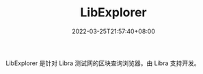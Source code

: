 ﻿---
weight: 
title: "LibExplorer"
description: "LibExplorer 是针对 Libra 测试网的区块查询浏览器"
date: 2022-03-25T21:57:40+08:00
lastmod: 2022-03-25T16:45:40+08:00
draft: false
authors: ["Metabd"]
featuredImage: "libexplorer.jpg"
link: ""
tags: ["区块链浏览器","LibExplorer"]
categories: ["navigation"]
navigation: ["区块链浏览器"]
lightgallery: true
toc: true
pinned: false
recommend: false
recommend1: false
---
LibExplorer 是针对 Libra 测试网的区块查询浏览器。由 Libra 支持开发。
